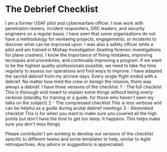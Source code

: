 # The Debrief Checklist

I am a former USAF pilot and cyberwarfare officer.
I now work with penetration testers, incident responders, GRC leaders, and security engineers on a regular basis.
I have seen that some organizations do not have a methodology for reviewing projects, engagements, or incidents to discover what can be improved upon.
I was also a safety officer while a pilot and am trained in Mishap Investigation (leading forensic investigations for plane crashes).
I know the importance of fixing mistakes, improving tecniques and procedures, and continually improving a program.
If we want to be the highest quality professionals possible, we need to take the time regularly to assess our operations and find ways to improve.
I have adapted the sacred debrief from my aircrew days. Every single flight ended with a debrief. No matter how tired the crew or benign the mission, there was always a debrief.
I have three versions of the checklist:
  1 - The full checklist
      This is thorough and meant to explain some things without being overly verbose (standby for training or a guide, for those who haven't seen my talks on the subject)
  2 - The compressed checklist
      This is less verbose and can be helpful as a guide during acutal debrief meetings
  3 - Abreviated checklist
      This is for when you want to make sure you covered all the high points but don't have the time to get too deep. It happens. This helps make sure you don't miss things.
      
Please contribute!
I am working to develop out versions of the checklist specific to different teams and some templates to help, similar to Agile retrospectives.
Any advice or suggestions is appreciated.

